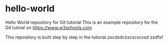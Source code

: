 # hello-world
Hello World repository for Git tutorial
This is an example repository for the Git tutoial on https://www.w3schools.com

This repository is built step by step in the tutorial.zscdsdczxcscxcvsd zsdfsf